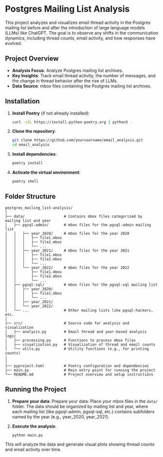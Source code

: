
# Postgres Mailing List Analysis

This project analyzes and visualizes email thread activity in the Postgres mailing list before and after the introduction of large language models (LLMs) like ChatGPT. The goal is to observe any shifts in the communication dynamics, including thread counts, email activity, and how responses have evolved.

## Project Overview

- **Analysis Focus**: Analyze Postgres mailing list archives.
- **Key Insights**: Track email thread activity, the number of messages, and the change in thread behavior after the rise of LLMs.
- **Data Source**: mbox files containing the Postgres mailing list archives.

## Installation

1. **Install Poetry** (if not already installed):
   ```bash
   curl -sSL https://install.python-poetry.org | python3 -
   ```

2. **Clone the repository**:
   ```bash
   git clone https://github.com/yourusername/email_analysis.git
   cd email_analysis
   ```

3. **Install dependencies**:
   ```bash
   poetry install
   ```

4. **Activate the virtual environment**:
   ```bash
   poetry shell
   ```

## Folder Structure

```
postgres_mailing_list-analysis/
│
├── data/                  # Contains mbox files categorized by mailing list and year
│   ├── pgsql-admin/       # mbox files for the pgsql-admin mailing list
│   │   ├── year_2020/     # mbox files for the year 2020
│   │   │   ├── file1.mbox
│   │   │   ├── file2.mbox
│   │   │   └── ...
│   │   ├── year_2021/     # mbox files for the year 2021
│   │   │   ├── file1.mbox
│   │   │   ├── file2.mbox
│   │   │   └── ...
│   │   └── year_2022/     # mbox files for the year 2022
│   │       ├── file1.mbox
│   │       ├── file2.mbox
│   │       └── ...
│   ├── pgsql-sql/         # mbox files for the pgsql-sql mailing list
│   │   ├── year_2020/
│   │   │   ├── file1.mbox
│   │   │   └── ...
│   │   ├── year_2021/
│   │   └── year_2022/
│   └── ...                # Other mailing lists like pgsql-hackers, etc.
│
├── src/                   # Source code for analysis and visualization
│   ├── analysis.py        # Email thread and year-based analysis logic
│   ├── processing.py      # Functions to process mbox files
│   ├── visualization.py   # Visualization of thread and email counts
│   └── utils.py           # Utility functions (e.g., for printing counts)
│
│
├── pyproject.toml         # Poetry configuration and dependencies
├── main.py                # Main entry point for running the project
└── README.md              # Project overview and setup instructions
```

## Running the Project

1. **Prepare your data**: Prepare your data: Place your mbox files in the `data/` folder. The data should be organized by mailing list and year, where each mailing list (like pgsql-admin, pgsql-sql, etc.) contains subfolders named by the year (e.g., year_2020, year_2021).

2. **Execute the analysis**:
   ```bash
   python main.py
   ```

This will analyze the data and generate visual plots showing thread counts and email activity over time.